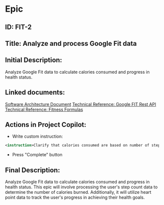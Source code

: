 # Epic
## ID: FIT-2
## Title: Analyze and process Google Fit data
## Initial Description:
Analyze Google Fit data to calculate calories consumed and progress in health status.
## Linked documents:
[Software Architecture Document](/step2-project-copilot-project/confluence/software-architecture-document.md)
[Technical Reference: Google FIT Rest API](/step2-project-copilot-project/confluence/technical-reference-google-fit-rest-api.md)
[Technical Reference: Fitness Formulas](/step2-project-copilot-project/confluence/technical-reference-fitness-formulas.md)
## Actions in Project Copilot:
- Write custom instruction:
```xml
<instruction>Clarify that calories consumed are based on number of steps only, and progress is calculated based on heart points</instruction>
```
- Press "Complete" button
## Final Description:
Analyze Google Fit data to calculate calories consumed and progress in health status. This epic will involve processing the user's step count data to determine the number of calories burned. Additionally, it will utilize heart point data to track the user's progress in achieving their health goals.